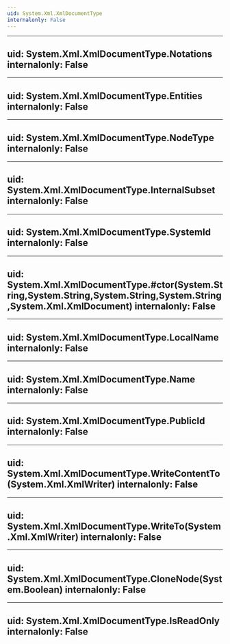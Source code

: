```yaml
---
uid: System.Xml.XmlDocumentType
internalonly: False
---
```


---
uid: System.Xml.XmlDocumentType.Notations
internalonly: False
---

---
uid: System.Xml.XmlDocumentType.Entities
internalonly: False
---

---
uid: System.Xml.XmlDocumentType.NodeType
internalonly: False
---

---
uid: System.Xml.XmlDocumentType.InternalSubset
internalonly: False
---

---
uid: System.Xml.XmlDocumentType.SystemId
internalonly: False
---

---
uid: System.Xml.XmlDocumentType.#ctor(System.String,System.String,System.String,System.String,System.Xml.XmlDocument)
internalonly: False
---

---
uid: System.Xml.XmlDocumentType.LocalName
internalonly: False
---

---
uid: System.Xml.XmlDocumentType.Name
internalonly: False
---

---
uid: System.Xml.XmlDocumentType.PublicId
internalonly: False
---

---
uid: System.Xml.XmlDocumentType.WriteContentTo(System.Xml.XmlWriter)
internalonly: False
---

---
uid: System.Xml.XmlDocumentType.WriteTo(System.Xml.XmlWriter)
internalonly: False
---

---
uid: System.Xml.XmlDocumentType.CloneNode(System.Boolean)
internalonly: False
---

---
uid: System.Xml.XmlDocumentType.IsReadOnly
internalonly: False
---
